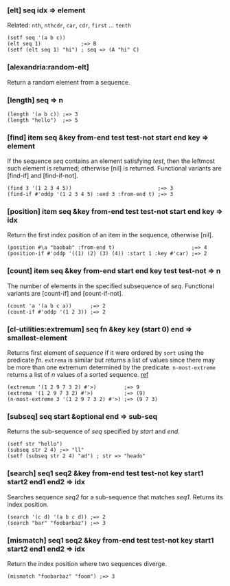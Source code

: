 ### [elt] seq idx => element

Related: `nth`, `nthcdr`, `car`, `cdr`, `first` ... `tenth`

~~~
(setf seq '(a b c))
(elt seq 1)             ;=> B
(setf (elt seq 1) "hi") ; seq => (A "hi" C)
~~~

### [alexandria:random-elt]

Return a random element from a sequence.

### [length] seq => n

~~~
(length '(a b c)) ;=> 3
(length "hello")  ;=> 5
~~~

### [find] item seq &key from-end test test-not start end key => element

If the sequence *seq* contains an element satisfying *test*,
then the leftmost such element is returned; otherwise [nil]
is returned. Functional variants are [find-if] and [find-if-not].

~~~
(find 3 '(1 2 3 4 5))                            ;=> 3
(find-if #'oddp '(1 2 3 4 5) :end 3 :from-end t) ;=> 3
~~~

### [position] item seq &key from-end test test-not start end key => idx

Return the first index position of an item in the sequence,
otherwise [nil].

~~~
(position #\a "baobab" :from-end t)                         ;=> 4
(position-if #'oddp '((1) (2) (3) (4)) :start 1 :key #'car) ;=> 2
~~~

### [count] item seq &key from-end start end key test test-not => n

The number of elements in the specified subsequence of
*seq*. Functional variants are [count-if] and [count-if-not].

~~~
(count 'a '(a b c a))      ;=> 2
(count-if #'oddp '(1 2 3)) ;=> 2
~~~

### [cl-utilities:extremum] seq fn &key key (start 0) end => smallest-element

Returns first element of *sequence* if it were ordered by
`sort` using the predicate *fn*. `extrema` is similar but
returns a list of values since there may be more than one
extremum determined by the predicate. `n-most-extreme`
returns a list of *n* values of a sorted sequence. [ref](http://common-lisp.net/project/cl-utilities/doc/extremum.html)

~~~
(extremum '(1 2 9 7 3 2) #'>)         ;=> 9
(extrema '(1 2 9 7 3 2) #'>)          ;=> (9)
(n-most-extreme 3 '(1 2 9 7 3 2) #'>) ;=> (9 7 3)
~~~

### [subseq] seq start &optional end => sub-seq

Returns the sub-sequence of *seq* specified by *start* and *end*.

~~~
(setf str "hello")
(subseq str 2 4) ;=> "ll"
(setf (subseq str 2 4) "ad") ; str => "heado"
~~~

### [search] seq1 seq2 &key from-end test test-not key start1 start2 end1 end2 => idx

Searches sequence *seq2* for a sub-sequence that matches
*seq1*. Returns its index position.

~~~
(search '(c d) '(a b c d)) ;=> 2
(search "bar" "foobarbaz") ;=> 3
~~~

### [mismatch] seq1 seq2 &key from-end test test-not key start1 start2 end1 end2 => idx

Return the index position where two sequences diverge.

~~~
(mismatch "foobarbaz" "foom") ;=> 3
~~~
